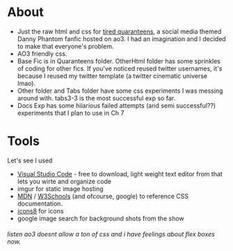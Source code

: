 # About
* Just the raw html and css for [tired quaranteens](https://archiveofourown.org/works/27314074/chapters/66735937), a social media themed Danny Phantom fanfic hosted on ao3. I had an imagination and I decided to make that everyone's problem. 
* AO3 friendly css. 
* Base Fic is in Quaranteens folder. OtherHtml folder has some sprinkles of coding for other fics. If you've noticed reused twitter usernames, it's because I reused my twitter template (a twitter cinematic universe lmao). 
* Other folder and Tabs folder have some css experiments I was messing around with. tabs3-3 is the most successful exp so far.
* Docs Exp has some hilarious failed attempts (and semi successful??) experiments that I plan to use in Ch 7

# Tools 
Let's see I used
* [Visual Studio Code](https://code.visualstudio.com/download) - free to download, light weight text editor from that lets you wirte and organize code 
* imgur for static image hosting
* [MDN](https://developer.mozilla.org/en-US/docs/Learn) / [W3Schools](https://www.w3schools.com/) (and ofcourse, google) to reference CSS documentation. 
* [icons8](https://icons8.com/) for icons 
* google image search for background shots from the show


###### listen ao3 doesnt allow a ton of css and i have feelings about flex boxes now.